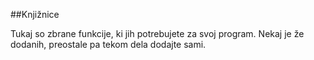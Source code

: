 ##Knjižnice

Tukaj so zbrane funkcije, ki jih potrebujete za svoj program. Nekaj je že dodanih, preostale pa tekom dela dodajte sami.